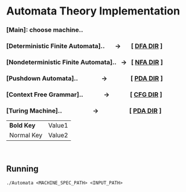 # Automata Theory Implementation
### [Main]: choose machine..
### [Deterministic Finite Automata]..&nbsp;&nbsp;&nbsp;&nbsp;&nbsp;&nbsp;&nbsp;&rarr;&nbsp;&nbsp;&nbsp;&nbsp;&nbsp;&nbsp;&nbsp;[ [DFA DIR](Automata/DFA) ]
### [Nondeterministic Finite Automata]..&nbsp;&nbsp;&nbsp;&rarr;&nbsp;&nbsp;&nbsp;[ [NFA DIR](Automata/NFA) ]
### [Pushdown Automata]..&nbsp;&nbsp;&nbsp;&nbsp;&nbsp;&nbsp;&nbsp;&nbsp;&nbsp;&nbsp;&nbsp;&nbsp;&nbsp;&nbsp;&nbsp;&nbsp;&rarr;&nbsp;&nbsp;&nbsp;&nbsp;&nbsp;&nbsp;&nbsp;&nbsp;&nbsp;&nbsp;&nbsp;&nbsp;&nbsp;&nbsp;&nbsp;&nbsp;[ [PDA DIR](Automata/PDA) ]
### [Context Free Grammar]..&nbsp;&nbsp;&nbsp;&nbsp;&nbsp;&nbsp;&nbsp;&nbsp;&nbsp;&nbsp;&nbsp;&nbsp;&nbsp;&nbsp;&rarr;&nbsp;&nbsp;&nbsp;&nbsp;&nbsp;&nbsp;&nbsp;&nbsp;&nbsp;&nbsp;&nbsp;&nbsp;&nbsp;&nbsp;[ [CFG DIR](Automata/CFG) ]
### [Turing Machine]..&nbsp;&nbsp;&nbsp;&nbsp;&nbsp;&nbsp;&nbsp;&nbsp;&nbsp;&nbsp;&nbsp;&nbsp;&nbsp;&nbsp;&nbsp;&nbsp;&nbsp;&nbsp;&nbsp;&nbsp;&nbsp;&rarr;&nbsp;&nbsp;&nbsp;&nbsp;&nbsp;&nbsp;&nbsp;&nbsp;&nbsp;&nbsp;&nbsp;&nbsp;&nbsp;&nbsp;&nbsp;&nbsp;&nbsp;&nbsp;&nbsp;&nbsp;&nbsp;[ [PDA DIR](Automata/TM) ]

|   |   |
|---|---|
|__Bold Key__| Value1 |
| Normal Key | Value2 |

<br>

## Running
 ```./Automata <MACHINE_SPEC_PATH> <INPUT_PATH> ```
